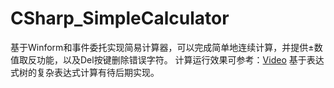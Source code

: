 # CSharp_SimpleCalculator
基于Winform和事件委托实现简易计算器，可以完成简单地连续计算，并提供±数值取反功能，以及Del按键删除错误字符。
计算运行效果可参考：[Video](https://live.csdn.net/v/225245)
基于表达式树的复杂表达式计算有待后期实现。
